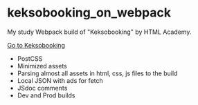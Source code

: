 # keksobooking_on_webpack

My study Webpack build of "Keksobooking" by HTML Academy.

[Go to Keksobooking](https://voroninadm.github.io/keksobooking_on_webpack/)

- PostCSS
- Minimized assets
- Parsing almost all assets in html, css, js files to the build
- Local JSON with ads for fetch
- JSdoc comments
- Dev and Prod builds
